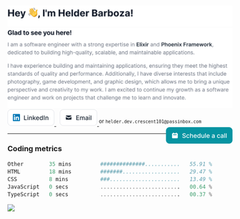 <picture>
  <source srcset="img/Headercontent-dark-1.svg" media="(min-width:846px) and (prefers-color-scheme: dark)" />
  <source srcset="img/Headercontent-dark-2.svg" media="(min-width:622px) and (prefers-color-scheme: dark)" />
  <source srcset="img/Headercontent-dark-3.svg" media="(min-width:0) and (prefers-color-scheme: dark)" />
  <source srcset="img/Headercontent-light-1.svg" media="(min-width:846px)" />
  <source srcset="img/Headercontent-light-2.svg" media="(min-width:622px)" />
  <source srcset="img/Headercontent-light-3.svg" media="(min-width:0)" />
  <img src="img/Headercontent-light-1.svg" alt="Hey 👋, I'm Helder Barboza!" />
</picture>

<picture>
  <source srcset="img/Blockcontent-dark-1.svg" media="(min-width:846px) and (prefers-color-scheme: dark)" />
  <source srcset="img/Blockcontent-dark-2.svg" media="(min-width:622px) and (prefers-color-scheme: dark)" />
  <source srcset="img/Blockcontent-dark-3.svg" media="(min-width:0) and (prefers-color-scheme: dark)" />
  <source srcset="img/Blockcontent-light-1.svg" media="(min-width:846px)" />
  <source srcset="img/Blockcontent-light-2.svg" media="(min-width:622px)" />
  <source srcset="img/Blockcontent-light-3.svg" media="(min-width:0)" />
  <img src="img/Blockcontent-light-1.svg" alt="Glad to see you here! I am a software engineer with a strong expertise in Elixir and Phoenix Framework, dedicated to building high-quality, scalable, and maintainable applications. I have experience building and maintaining applications, ensuring they meet the highest standards of quality and performance. Additionally, I have diverse interests that include photography, game development, and graphic design, which allows me to bring a unique perspective and creativity to my work. I am excited to continue my growth as a software engineer and work on projects that challenge me to learn and innovate." />
</picture>

<br/>

<a href="https://linkedin.com/in/helderbarboza" target="_blank" title="LinkedIn profile">
  <picture>
    <source srcset="img/linkedin-dark.svg" media="(prefers-color-scheme: dark)" />
    <img src="img/linkedin-light.svg" height="37" alt="LinkedIn button" />
  </picture>
</a>
&nbsp;
<a href="mail&#116;o&#58;he&#37;6C&#100;&#37;&#54;&#53;r%2E&#100;e%7&#54;&#46;&#99;r&#101;sce&#110;t%3101&#64;&#112;assinb%&#54;Fx&#46;%&#54;3om" target="_blank" title="&#67;&#111;nt&#97;c&#116; me">
  <picture>
    <source srcset="img/email-dark.svg" media="(prefers-color-scheme: dark)" />
    <img src="img/email-light.svg" height="37" alt="Email button" />
  </picture>
</a>
<sup>or <code>helder.dev.crescent101@passinbox.com</code></sup>
<a href="https://cal.com/helderbarboza" target="_blank" title="Schedule a call with me">
  <picture>
    <source srcset="img/schedule.svg" media="(prefers-color-scheme: dark)" />
    <img src="img/schedule.svg" height="37" align="right" alt="Schedule a call button" />
  </picture>
</a>

<hr>

### Coding metrics

<!--START_SECTION:waka-->

```julia
Other        35 mins         ##############...........   55.91 %
HTML         18 mins         #######..................   29.47 %
CSS          8 mins          ###......................   13.49 %
JavaScript   0 secs          .........................   00.64 %
TypeScript   0 secs          .........................   00.37 %
```

<!--END_SECTION:waka-->

![](https://hit.yhype.me/github/profile?user_id=29435727)
